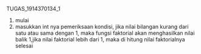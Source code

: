 TUGAS_1914370134_1
1. mulai
2. masukkan int nya 
pemeriksaan kondisi, jika nilai bilangan kurang dari satu atau sama dengan 1, maka fungsi faktorial akan menghasilkan nilai balik 1,jika nilai faktorial lebih dari 1, maka di hitung nilai faktorialnya
selesai
